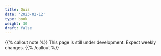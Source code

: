 ```yaml
---
title: Quiz
date: '2023-02-12'
type: book
weight: 30
draft: false
---
```


{{% callout note %}} This page is still under development. Expect weekly changes. {{% /callout %}}

